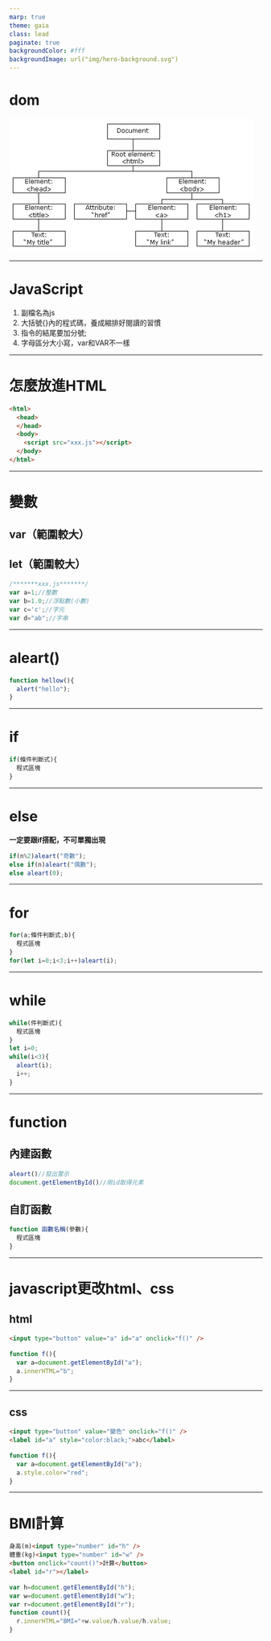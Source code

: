 ```yaml
---
marp: true
theme: gaia
class: lead
paginate: true
backgroundColor: #fff
backgroundImage: url("img/hero-background.svg")
---
```

<style>
  marp-pre{
    border-radius: 13px;
  }
  code{
    border-radius: 7px;
  }
</style>

# dom

![ ](img\dom.png)

---

# JavaScript

1. 副檔名為js
2. 大括號{}內的程式碼，養成縮排好閱讀的習慣
3. 指令的結尾要加分號;
4. 字母區分大小寫，var和VAR不一樣

---

# 怎麼放進HTML

```html
<html>
  <head>
  </head>
  <body>
    <script src="xxx.js"></script>
  </body>
</html>
```

---

# 變數

## var（範圍較大）

## let（範圍較大）

```javascript
/*******xxx.js*******/
var a=1;//整數
var b=1.0;//浮點數(小數)
var c='c';//字元
var d="ab";//字串
```

---

# aleart()

```javascript
function hellow(){
  alert("hello");
}
```

---

# if

```javascript
if(條件判斷式){
  程式區塊
}
```

---

# else

**一定要跟if搭配，不可單獨出現**

```javascript
if(n%2)aleart("奇數");
else if(n)aleart("偶數");
else aleart(0);
```

---

# for

```javascript
for(a;條件判斷式;b){
  程式區塊
}
for(let i=0;i<3;i++)aleart(i);
```

---

# while

```javascript
while(件判斷式){
  程式區塊
}
let i=0;
while(i<3){
  aleart(i);
  i++;
}
```

---

# function

## 內建函數

```javascript
aleart()//發出警示
document.getElementById()//用id取得元素
```

## 自訂函數

```javascript
function 函數名稱(參數){
  程式區塊
}
```

---

# javascript更改html、css

## html

```html
<input type="button" value="a" id="a" onclick="f()" />
```

```javascript
function f(){
  var a=document.getElementById("a");
  a.innerHTML="b";
}
```

---

## css

```html
<input type="button" value="變色" onclick="f()" />
<label id="a" style="color:black;">abc</label>
```

```javascript
function f(){
  var a=document.getElementById("a");
  a.style.color="red";
}
```

---

# BMI計算

```html
身高(m)<input type="number" id="h" />
體重(kg)<input type="number" id="w" />
<button onclick="count()">計算</button>
<label id="r"></label>
```

```javascript
var h=document.getElementById("h");
var w=document.getElementById("w");
var r=document.getElementById("r");
function count(){
  r.innerHTML="BMI="+w.value/h.value/h.value; 
}
```
